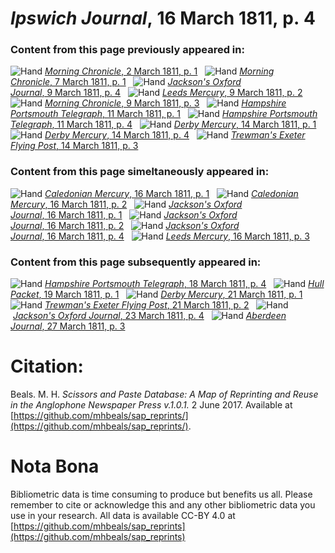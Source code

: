 # *Ipswich Journal*, 16 March 1811, p. 4  
  
### Content from this page previously appeared in:  
![Hand](http://scissorsandpaste.net/wp-content/uploads/2017/06/smallhandpointer.png) [*Morning Chronicle*, 2 March 1811, p. 1](https://mhbeals.github.io/sap_html/Morning-Chronicle/Morning-Chronicle-2-March-1811-p-1)  
![Hand](http://scissorsandpaste.net/wp-content/uploads/2017/06/smallhandpointer.png) [*Morning Chronicle*, 7 March 1811, p. 1](https://mhbeals.github.io/sap_html/Morning-Chronicle/Morning-Chronicle-7-March-1811-p-1)  
![Hand](http://scissorsandpaste.net/wp-content/uploads/2017/06/smallhandpointer.png) [*Jackson's Oxford Journal*, 9 March 1811, p. 4](https://mhbeals.github.io/sap_html/Jackson's-Oxford-Journal/Jackson's-Oxford-Journal-9-March-1811-p-4)  
![Hand](http://scissorsandpaste.net/wp-content/uploads/2017/06/smallhandpointer.png) [*Leeds Mercury*, 9 March 1811, p. 2](https://mhbeals.github.io/sap_html/Leeds-Mercury/Leeds-Mercury-9-March-1811-p-2)  
![Hand](http://scissorsandpaste.net/wp-content/uploads/2017/06/smallhandpointer.png) [*Morning Chronicle*, 9 March 1811, p. 3](https://mhbeals.github.io/sap_html/Morning-Chronicle/Morning-Chronicle-9-March-1811-p-3)  
![Hand](http://scissorsandpaste.net/wp-content/uploads/2017/06/smallhandpointer.png) [*Hampshire Portsmouth Telegraph*, 11 March 1811, p. 1](https://mhbeals.github.io/sap_html/Hampshire-Portsmouth-Telegraph/Hampshire-Portsmouth-Telegraph-11-March-1811-p-1)  
![Hand](http://scissorsandpaste.net/wp-content/uploads/2017/06/smallhandpointer.png) [*Hampshire Portsmouth Telegraph*, 11 March 1811, p. 4](https://mhbeals.github.io/sap_html/Hampshire-Portsmouth-Telegraph/Hampshire-Portsmouth-Telegraph-11-March-1811-p-4)  
![Hand](http://scissorsandpaste.net/wp-content/uploads/2017/06/smallhandpointer.png) [*Derby Mercury*, 14 March 1811, p. 1](https://mhbeals.github.io/sap_html/Derby-Mercury/Derby-Mercury-14-March-1811-p-1)  
![Hand](http://scissorsandpaste.net/wp-content/uploads/2017/06/smallhandpointer.png) [*Derby Mercury*, 14 March 1811, p. 4](https://mhbeals.github.io/sap_html/Derby-Mercury/Derby-Mercury-14-March-1811-p-4)  
![Hand](http://scissorsandpaste.net/wp-content/uploads/2017/06/smallhandpointer.png) [*Trewman's Exeter Flying Post*, 14 March 1811, p. 3](https://mhbeals.github.io/sap_html/Trewman's-Exeter-Flying-Post/Trewman's-Exeter-Flying-Post-14-March-1811-p-3)  
  
### Content from this page simeltaneously appeared in:  
![Hand](http://scissorsandpaste.net/wp-content/uploads/2017/06/smallhandpointer.png) [*Caledonian Mercury*, 16 March 1811, p. 1](https://mhbeals.github.io/sap_html/Caledonian-Mercury/Caledonian-Mercury-16-March-1811-p-1)  
![Hand](http://scissorsandpaste.net/wp-content/uploads/2017/06/smallhandpointer.png) [*Caledonian Mercury*, 16 March 1811, p. 2](https://mhbeals.github.io/sap_html/Caledonian-Mercury/Caledonian-Mercury-16-March-1811-p-2)  
![Hand](http://scissorsandpaste.net/wp-content/uploads/2017/06/smallhandpointer.png) [*Jackson's Oxford Journal*, 16 March 1811, p. 1](https://mhbeals.github.io/sap_html/Jackson's-Oxford-Journal/Jackson's-Oxford-Journal-16-March-1811-p-1)  
![Hand](http://scissorsandpaste.net/wp-content/uploads/2017/06/smallhandpointer.png) [*Jackson's Oxford Journal*, 16 March 1811, p. 2](https://mhbeals.github.io/sap_html/Jackson's-Oxford-Journal/Jackson's-Oxford-Journal-16-March-1811-p-2)  
![Hand](http://scissorsandpaste.net/wp-content/uploads/2017/06/smallhandpointer.png) [*Jackson's Oxford Journal*, 16 March 1811, p. 4](https://mhbeals.github.io/sap_html/Jackson's-Oxford-Journal/Jackson's-Oxford-Journal-16-March-1811-p-4)  
![Hand](http://scissorsandpaste.net/wp-content/uploads/2017/06/smallhandpointer.png) [*Leeds Mercury*, 16 March 1811, p. 3](https://mhbeals.github.io/sap_html/Leeds-Mercury/Leeds-Mercury-16-March-1811-p-3)  
  
### Content from this page subsequently appeared in:  
![Hand](http://scissorsandpaste.net/wp-content/uploads/2017/06/smallhandpointer.png) [*Hampshire Portsmouth Telegraph*, 18 March 1811, p. 4](https://mhbeals.github.io/sap_html/Hampshire-Portsmouth-Telegraph/Hampshire-Portsmouth-Telegraph-18-March-1811-p-4)  
![Hand](http://scissorsandpaste.net/wp-content/uploads/2017/06/smallhandpointer.png) [*Hull Packet*, 19 March 1811, p. 1](https://mhbeals.github.io/sap_html/Hull-Packet/Hull-Packet-19-March-1811-p-1)  
![Hand](http://scissorsandpaste.net/wp-content/uploads/2017/06/smallhandpointer.png) [*Derby Mercury*, 21 March 1811, p. 1](https://mhbeals.github.io/sap_html/Derby-Mercury/Derby-Mercury-21-March-1811-p-1)  
![Hand](http://scissorsandpaste.net/wp-content/uploads/2017/06/smallhandpointer.png) [*Trewman's Exeter Flying Post*, 21 March 1811, p. 2](https://mhbeals.github.io/sap_html/Trewman's-Exeter-Flying-Post/Trewman's-Exeter-Flying-Post-21-March-1811-p-2)  
![Hand](http://scissorsandpaste.net/wp-content/uploads/2017/06/smallhandpointer.png) [*Jackson's Oxford Journal*, 23 March 1811, p. 4](https://mhbeals.github.io/sap_html/Jackson's-Oxford-Journal/Jackson's-Oxford-Journal-23-March-1811-p-4)  
![Hand](http://scissorsandpaste.net/wp-content/uploads/2017/06/smallhandpointer.png) [*Aberdeen Journal*, 27 March 1811, p. 3](https://mhbeals.github.io/sap_html/Aberdeen-Journal/Aberdeen-Journal-27-March-1811-p-3)  


# Citation: 

Beals. M. H. *Scissors and Paste Database: A Map of Reprinting and Reuse in the Anglophone Newspaper Press v.1.0.1.* 2 June 2017. Available at [https://github.com/mhbeals/sap_reprints/](https://github.com/mhbeals/sap_reprints/). 

# Nota Bona

Bibliometric data is time consuming to produce but benefits us all. Please remember to cite or acknowledge this and any other bibliometric data you use in your research. All data is available CC-BY 4.0 at [https://github.com/mhbeals/sap_reprints](https://github.com/mhbeals/sap_reprints)
